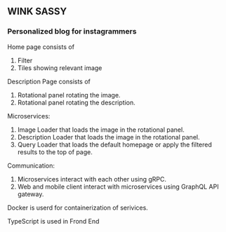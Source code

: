 ## WINK SASSY

### Personalized blog for instagrammers

Home page consists of
1. Filter
2. Tiles showing relevant image

Description Page consists of
1. Rotational panel rotating the image.
2. Rotational panel rotating the description.

Microservices:
1. Image Loader that loads the image in the rotational panel.
2. Description Loader that loads the image in the rotational panel.
3. Query Loader that loads the default homepage or apply the filtered results to the top of page.

Communication:
1. Microservices interact with each other using gRPC.
2. Web and mobile client interact with microservices using GraphQL API gateway.

Docker is userd for containerization of serivices.

TypeScript is used in Frond End
